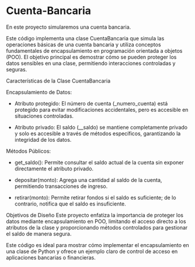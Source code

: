 # Cuenta-Bancaria
En este proyecto simularemos una cuenta bancaria.

Este código implementa una clase CuentaBancaria que simula las operaciones básicas de una cuenta bancaria y utiliza conceptos fundamentales de encapsulamiento en programación orientada a objetos (POO). El objetivo principal es demostrar cómo se pueden proteger los datos sensibles en una clase, permitiendo interacciones controladas y seguras.

Características de la Clase CuentaBancaria

Encapsulamiento de Datos:

- Atributo protegido: El número de cuenta (_numero_cuenta) está protegido para evitar modificaciones accidentales, pero es accesible en situaciones controladas.
  
- Atributo privado: El saldo (__saldo) se mantiene completamente privado y solo es accesible a través de métodos específicos, garantizando la integridad de los datos.

Métodos Públicos:

- get_saldo(): Permite consultar el saldo actual de la cuenta sin exponer directamente el atributo privado.
  
- depositar(monto): Agrega una cantidad al saldo de la cuenta, permitiendo transacciones de ingreso.
  
- retirar(monto): Permite retirar fondos si el saldo es suficiente; de lo contrario, notifica que el saldo es insuficiente.
  
Objetivos de Diseño
Este proyecto enfatiza la importancia de proteger los datos mediante encapsulamiento en POO, limitando el acceso directo a los atributos de la clase y proporcionando métodos controlados para gestionar el saldo de manera segura.

Este código es ideal para mostrar cómo implementar el encapsulamiento en una clase de Python y ofrece un ejemplo claro de control de acceso en aplicaciones bancarias o financieras.

